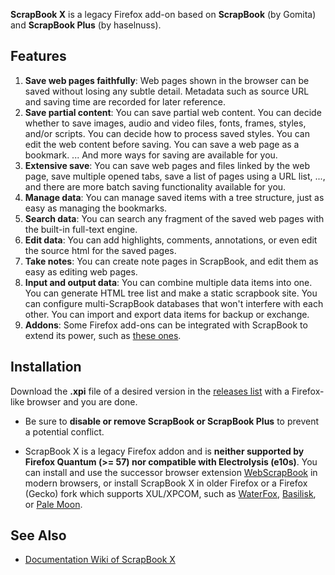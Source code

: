 **ScrapBook X** is a legacy Firefox add-on based on **ScrapBook** (by Gomita) and **ScrapBook Plus** (by haselnuss).

## Features

1. **Save web pages faithfully**: Web pages shown in the browser can be saved without losing any subtle detail. Metadata such as source URL and saving time are recorded for later reference.
2. **Save partial content**: You can save partial web content. You can decide whether to save images, audio and video files, fonts, frames, styles, and/or scripts. You can decide how to process saved styles. You can edit the web content before saving. You can save a web page as a bookmark. ... And more ways for saving are available for you.
3. **Extensive save**: You can save web pages and files linked by the web page, save multiple opened tabs, save a list of pages using a URL list, ..., and there are more batch saving functionality available for you.
4. **Manage data**: You can manage saved items with a tree structure, just as easy as managing the bookmarks.
5. **Search data**: You can search any fragment of the saved web pages with the built-in full-text engine.
6. **Edit data**: You can add highlights, comments, annotations, or even edit the source html for the saved pages.
7. **Take notes**: You can create note pages in ScrapBook, and edit them as easy as editing web pages.
8. **Input and output data**: You can combine multiple data items into one. You can generate HTML tree list and make a static scrapbook site. You can configure multi-ScrapBook databases that won't interfere with each other. You can import and export data items for backup or exchange.
9. **Addons**: Some Firefox add-ons can be integrated with ScrapBook to extend its power, such as [these ones](https://github.com/danny0838/firefox-scrapbook/wiki/Addons).

## Installation

Download the **.xpi** file of a desired version in the [releases list](https://github.com/danny0838/firefox-scrapbook/releases) with a Firefox-like browser and you are done.

* Be sure to **disable or remove ScrapBook or ScrapBook Plus** to prevent a potential conflict.

* ScrapBook X is a legacy Firefox addon and is **neither supported by Firefox Quantum (>= 57) nor compatible with Electrolysis (e10s)**. You can install and use the successor browser extension [WebScrapBook](https://github.com/danny0838/webscrapbook) in modern browsers, or install ScrapBook X in older Firefox or a Firefox (Gecko) fork which supports XUL/XPCOM, such as [WaterFox](https://www.waterfoxproject.org/), [Basilisk](https://basilisk-browser.org/), or [Pale Moon](https://www.palemoon.org/).

## See Also
* [Documentation Wiki of ScrapBook X](https://github.com/danny0838/firefox-scrapbook/wiki)

